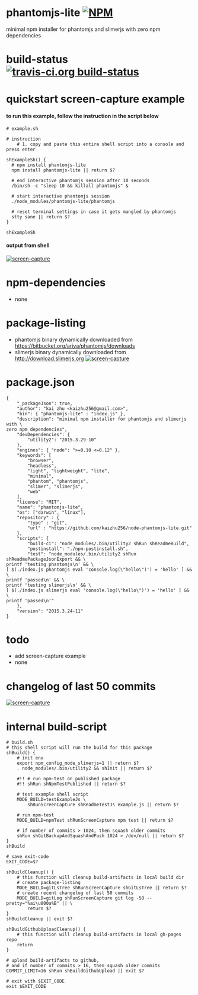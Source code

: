 phantomjs-lite [![NPM](https://img.shields.io/npm/v/phantomjs-lite.svg?style=flat-square)](https://www.npmjs.org/package/phantomjs-lite)
==============
minimal npm installer for phantomjs and slimerjs with zero npm dependencies



# build-status [![travis-ci.org build-status](https://api.travis-ci.org/kaizhu256/node-phantomjs-lite.svg)](https://travis-ci.org/kaizhu256/node-phantomjs-lite)



# quickstart screen-capture example
#### to run this example, follow the instruction in the script below
```
# example.sh

# instruction
    # 1. copy and paste this entire shell script into a console and press enter

shExampleSh() {
  # npm install phantomjs-lite
  npm install phantomjs-lite || return $?

  # end interactive phantomjs session after 10 seconds
  /bin/sh -c "sleep 10 && killall phantomjs" &

  # start interactive phantomjs session
  ./node_modules/phantomjs-lite/phantomjs

  # reset terminal settings in case it gets mangled by phantomjs
  stty sane || return $?
}

shExampleSh
```
#### output from shell
[![screen-capture](https://kaizhu256.github.io/node-phantomjs-lite/build/screen-capture.testExampleSh.png)](https://travis-ci.org/kaizhu256/node-phantomjs-lite)



# npm-dependencies
- none



# package-listing
- phantomjs binary dynamically downloaded from https://bitbucket.org/ariya/phantomjs/downloads
- slimerjs binary dynamically downloaded from http://download.slimerjs.org
[![screen-capture](https://kaizhu256.github.io/node-phantomjs-lite/build/screen-capture.gitLsTree.png)](https://github.com/kaizhu256/node-phantomjs-lite)



# package.json
```
{
    "_packageJson": true,
    "author": "kai zhu <kaizhu256@gmail.com>",
    "bin": { "phantomjs-lite" : "index.js" },
    "description": "minimal npm installer for phantomjs and slimerjs with \
zero npm dependencies",
    "devDependencies": {
        "utility2": "2015.3.29-10"
    },
    "engines": { "node": ">=0.10 <=0.12" },
    "keywords": [
        "browser",
        "headless",
        "light", "lightweight", "lite",
        "minimal",
        "phantom", "phantomjs",
        "slimer", "slimerjs",
        "web"
    ],
    "license": "MIT",
    "name": "phantomjs-lite",
    "os": ["darwin", "linux"],
    "repository" : {
        "type" : "git",
        "url" : "https://github.com/kaizhu256/node-phantomjs-lite.git"
    },
    "scripts": {
        "build-ci": "node_modules/.bin/utility2 shRun shReadmeBuild",
        "postinstall": "./npm-postinstall.sh",
        "test": "node_modules/.bin/utility2 shRun shReadmePackageJsonExport && \
printf 'testing phantomjs\n' && \
[ $(./index.js phantomjs eval 'console.log(\"hello\")') = 'hello' ] && \
printf 'passed\n' && \
printf 'testing slimerjs\n' && \
[ $(./index.js slimerjs eval 'console.log(\"hello\")') = 'hello' ] && \
printf 'passed\n'"
    },
    "version": "2015.3.24-11"
}
```



# todo
- add screen-capture example
- none



# changelog of last 50 commits
[![screen-capture](https://kaizhu256.github.io/node-phantomjs-lite/build/screen-capture.gitLog.png)](https://github.com/kaizhu256/node-phantomjs-lite/commits)



# internal build-script
```
# build.sh
# this shell script will run the build for this package
shBuild() {
    # init env
    export npm_config_mode_slimerjs=1 || return $?
    . node_modules/.bin/utility2 && shInit || return $?

    #!! # run npm-test on published package
    #!! shRun shNpmTestPublished || return $?

    # test example shell script
    MODE_BUILD=testExampleJs \
        shRunScreenCapture shReadmeTestJs example.js || return $?

    # run npm-test
    MODE_BUILD=npmTest shRunScreenCapture npm test || return $?

    # if number of commits > 1024, then squash older commits
    shRun shGitBackupAndSquashAndPush 1024 > /dev/null || return $?
}
shBuild

# save exit-code
EXIT_CODE=$?

shBuildCleanup() {
    # this function will cleanup build-artifacts in local build dir
    # create package-listing
    MODE_BUILD=gitLsTree shRunScreenCapture shGitLsTree || return $?
    # create recent changelog of last 50 commits
    MODE_BUILD=gitLog shRunScreenCapture git log -50 --pretty="%ai\u000a%B" || \
        return $?
}
shBuildCleanup || exit $?

shBuildGithubUploadCleanup() {
    # this function will cleanup build-artifacts in local gh-pages repo
    return
}

# upload build-artifacts to github,
# and if number of commits > 16, then squash older commits
COMMIT_LIMIT=16 shRun shBuildGithubUpload || exit $?

# exit with $EXIT_CODE
exit $EXIT_CODE
```

